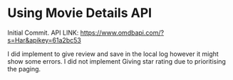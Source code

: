 # Using Movie Details API

Initial Commit.
API LINK: <https://www.omdbapi.com/?s=Har&apikey=61a2bc53>

I did implement to give review and save in the local log however it might show some errors.
I did not implement Giving star rating due to prioritising the paging.
